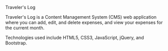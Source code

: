 Traveler's Log

Traveler's Log is a Content Management System (CMS) web application where you can add, edit, and delete expenses, and view your expenses for the current month.

Technologies used include HTML5, CSS3, JavaScript, jQuery, and Bootstrap.

